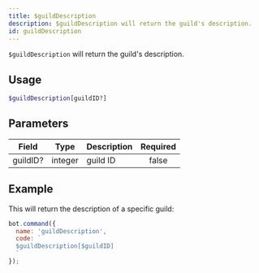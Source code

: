```yaml
---
title: $guildDescription 
description: $guildDescription will return the guild's description.
id: guildDescription
---
```


`$guildDescription` will return the guild's description.

## Usage

```php
$guildDescription[guildID?]
```

## Parameters 


| Field    | Type    | Description | Required |
| -------- | ------- | ----------- |:--------:|
| guildID? | integer | guild ID    |    false    |


## Example

This will return the description of a specific guild:

```javascript
bot.command({
  name: 'guildDescription',
  code: `
  $guildDescription[$guildID]
  `
});
```
